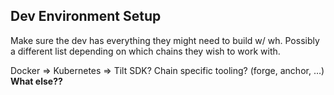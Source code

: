 ## Dev Environment Setup

Make sure the dev has everything they might need to build w/ wh. Possibly a different list depending on which chains they wish to work with.

Docker ⇒ Kubernetes ⇒ Tilt
SDK? 
Chain specific tooling? (forge, anchor, …)
**What else??**